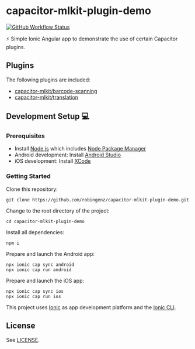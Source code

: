# capacitor-mlkit-plugin-demo

[![GitHub Workflow Status](https://img.shields.io/github/actions/workflow/status/robingenz/capacitor-mlkit-plugin-demo/ci.yml?branch=main)](https://github.com/robingenz/capacitor-mlkit-plugin-demo/actions)

<!-- [![GitHub tag (latest SemVer)](https://img.shields.io/github/tag/robingenz/capacitor-mlkit-plugin-demo?color=brightgreen&label=version)](https://github.com/robingenz/capacitor-mlkit-plugin-demo/releases) -->

⚡️ Simple Ionic Angular app to demonstrate the use of certain Capacitor plugins.

## Plugins

The following plugins are included:

- [capacitor-mlkit/barcode-scanning](https://capawesome.io/plugins/mlkit/barcode-scanning/)
- [capacitor-mlkit/translation](https://capawesome.io/plugins/mlkit/translation/)

## Development Setup 💻

### Prerequisites

- Install [Node.js](https://nodejs.org) which includes [Node Package Manager](https://www.npmjs.com/get-npm)
- Android development: Install [Android Studio](https://developer.android.com/studio)
- iOS development: Install [XCode](https://apps.apple.com/de/app/xcode/id497799835?mt=12)

### Getting Started

Clone this repository:

```
git clone https://github.com/robingenz/capacitor-mlkit-plugin-demo.git
```

Change to the root directory of the project:

```
cd capacitor-mlkit-plugin-demo
```

Install all dependencies:

```
npm i
```

Prepare and launch the Android app:

```
npx ionic cap sync android
npx ionic cap run android
```

Prepare and launch the iOS app:

```
npx ionic cap sync ios
npx ionic cap run ios
```

This project uses [Ionic](https://ionicframework.com/) as app development platform and the [Ionic CLI](https://ionicframework.com/docs/cli).

<!-- ## Changelog

See [CHANGELOG.md](https://github.com/robingenz/capacitor-mlkit-plugin-demo/blob/main/CHANGELOG.md). -->

## License

See [LICENSE](https://github.com/robingenz/capacitor-mlkit-plugin-demo/blob/main/LICENSE).
